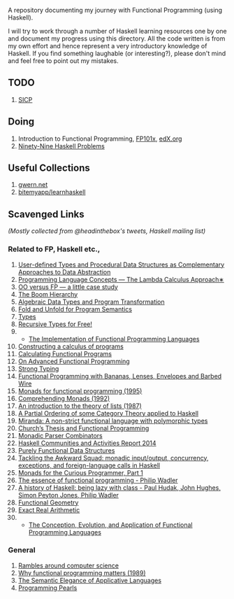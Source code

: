 A repository documenting my journey with Functional Programming (using Haskell).

I will try to work through a number of Haskell learning resources one by one and
document my progress using this directory. All the code written is from my own
effort and hence represent a very introductory knowledge of Haskell. If you find
something laughable (or interesting?), please don't mind and feel free to point
out my mistakes.

## TODO
1. [SICP](mitpress.mit.edu/sicp/)

## Doing
1. Introduction to Functional Programming,
   [FP101x](https://courses.edx.org/courses/DelftX/FP101x/),
   [edX.org](http://edx.org)
2. [Ninety-Nine Haskell Problems](https://www.haskell.org/haskellwiki/99_questions)

## Useful Collections
1. [gwern.net](http://gwern.net)
2. [bitemyapp/learnhaskell](https://github.com/bitemyapp/learnhaskell)

## Scavenged Links
*(Mostly collected from @headinthebox's tweets, Haskell mailing list)*

### Related to FP, Haskell etc.,
1. [User-defined Types and Procedural Data Structures as Complementary
   Approaches to Data
   Abstraction](http://repository.cmu.edu/cgi/viewcontent.cgi?article=2278&context=compsci)
2. [Programming Language Concepts — The Lambda Calculus
   Approach∗](http://wwwhome.ewi.utwente.nl/~fokkinga/mmf87c.pdf)
3. [OO versus FP — a little case
   study](http://wwwhome.ewi.utwente.nl/~fokkinga/mmf95b.pdf)
4. [The Boom
   Hierarchy](http://citeseerx.ist.psu.edu/viewdoc/download?doi=10.1.1.49.3252&rep=rep1&type=pdf)
5. [Algebraic Data Types and Program
   Transformation](http://cgi.csc.liv.ac.uk/~grant/PS/thesis.pdf)
6. [Fold and Unfold for Program Semantics](http://www.cs.nott.ac.uk/~gmh/semantics.pdf)
7. [Types](http://web.archive.org/web/20080822101209/http://www.pphsg.org/cdsmith/types.html)
8. [Recursive Types for
   Free!](http://homepages.inf.ed.ac.uk/wadler/papers/free-rectypes/free-rectypes.txt)
9. * [The Implementation of Functional Programming
   Languages](http://research.microsoft.com/en-us/um/people/simonpj/papers/slpj-book-1987/)
10. [Constructing a calculus of
    programs](http://www.kestrel.edu/home/people/meertens/publications/papers/Constructing_a_calculus_of_programs.pdf)
11. [Calculating Functional
    Programs](http://www.cs.ox.ac.uk/jeremy.gibbons/publications/acmmpc-calcfp.pdf)
12. [On Advanced Functional
    Programming](http://www.mseri.me/on-advanced-functional-programming/)
13. [Strong Typing](http://perl.plover.com/yak/typing/notes.html)
14. [Functional Programming with Bananas, Lenses, Envelopes and Barbed
    Wire](http://citeseerx.ist.psu.edu/viewdoc/summary?doi=10.1.1.41.125)
15. [Monads for functional programming
    (1995)](http://citeseerx.ist.psu.edu/viewdoc/summary;jsessionid=E3EF5044D50D630339F9E28C64904623?doi=10.1.1.100.9674)
16. [Comprehending Monads
    (1992)](http://citeseerx.ist.psu.edu/viewdoc/summary;jsessionid=E3EF5044D50D630339F9E28C64904623?doi=10.1.1.33.5381)
17. [An introduction to the theory of lists
    (1987)](http://citeseerx.ist.psu.edu/showciting?cid=28004)
18. [A Partial Ordering of some Category Theory applied to
    Haskell](http://blog.sigfpe.com/2010_03_01_archive.html)
19. [Miranda: A non-strict functional language with polymorphic
    types](http://www.cs.kent.ac.uk/people/staff/dat/miranda/nancypaper.pdf)
20. [Church’s Thesis and Functional
    Programming](http://www.eis.mdx.ac.uk/staffpages/dat/ctfp.pdf)
21. [Monadic Parser Combinators](http://www.cs.nott.ac.uk/~gmh/monparsing.pdf)
22. [Haskell Communities and Activities Report
    2014](https://www.haskell.org/communities/11-2014/report.pdf)
23. [Purely Functional Data Structures](https://www.cs.cmu.edu/~rwh/theses/okasaki.pdf)
24. [Tackling the Awkward Squad: monadic input/output, concurrency, exceptions,
    and foreign-language calls in
    Haskell](http://research.microsoft.com/en-us/um/people/simonpj/papers/marktoberdorf/mark.pdf)
25. [Monads for the Curious Programmer, Part
    1](http://bartoszmilewski.com/2011/01/09/monads-for-the-curious-programmer-part-1/)
26. [The essence of functional programming - Philip
    Wadler](http://citeseer.ist.psu.edu/viewdoc/download?doi=10.1.1.38.9516&rep=rep1&type=pdf)
27. [A history of Haskell: being lazy with class - Paul Hudak, John Hughes,
    Simon Peyton Jones, Philip
    Wadler](http://haskell.cs.yale.edu/wp-content/uploads/2011/02/history.pdf)
28. [Functional Geometry](http://eprints.soton.ac.uk/257577/1/funcgeo2.pdf)
29. [Exact Real Arithmetic](https://www.haskell.org/haskellwiki/Exact_real_arithmetic)
30. * [The Conception, Evolution, and Application of Functional Programming
    Languages](http://haskell.cs.yale.edu/wp-content/uploads/2011/01/cs.pdf)

### General

1. [Rambles around computer science](http://www.cl.cam.ac.uk/~srk31/blog/2014/10/07/)
2. [Why functional programming matters
   (1989)](http://citeseerx.ist.psu.edu/viewdoc/summary;jsessionid=E3EF5044D50D630339F9E28C64904623?doi=10.1.1.33.5381)
3. [The Semantic Elegance of Applicative Languages](http://nsl.com/misc/sasl/paraffins-turner.pdf)
4. [Programming Pearls](http://www.cs.bell-labs.com/cm/cs/pearls/)
